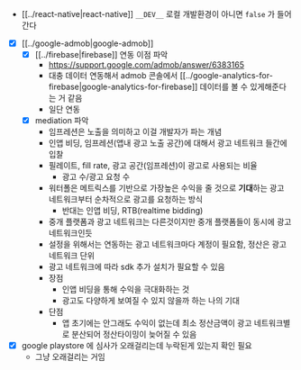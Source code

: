 - [[../react-native|react-native]] `__DEV__` 로컬 개발환경이 아니면 `false` 가 들어간다
- [X] [[../google-admob|google-admob]]
  - [X] [[../firebase|firebase]] 연동 이점 파악
    + https://support.google.com/admob/answer/6383165
    - 대충 데이터 연동해서 admob 콘솔에서 [[../google-analytics-for-firebase|google-analytics-for-firebase]] 데이터를 볼 수 있게해준다는 거 같음 
    - 일단 연동
  - [X] mediation 파악
    - 임프레션은 노출을 의미하고 이걸 개발자가 파는 개념
    - 인앱 비딩, 임프레션(앱내 광고 노출 공간)에 대해서 광고 네트워크 들간에 입찰
    - 필레이트, fill rate, 광고 공간(임프레션)이 광고로 사용되는 비율
      - 광고 수/광고 요청 수
    - 워터폴은 메트릭스를 기반으로 가장높은 수익을 줄 것으로 **기대**하는 광고 네트워크부터 순차적으로 광고를 요청하는 방식
      - 반대는 인앱 비딩, RTB(realtime bidding)
    - 중개 플랫폼과 광고 네트워크는 다른것이지만 중개 플랫폼들이 동시에 광고 네트워크인듯
    - 설정을 위해서는 연동하는 광고 네트워크마다 계정이 필요함, 정산은 광고 네트워크 단위
    - 광고 네트워크에 따라 sdk 추가 설치가 필요할 수 있음
    - 장점
      - 인앱 비딩을 통해 수익을 극대화하는 것
      - 광고도 다양하게 보여질 수 있지 않을까 하는 나의 기대
    - 단점
      - 앱 초기에는 안그래도 수익이 없는데 최소 정산금액이 광고 네트워크별로 분산되어 정산타이밍이 늦어질 수 있음
- [X] google playstore 에 심사가 오래걸리는데 누락된게 있는지 확인 필요
  - 그냥 오래걸리는 거임
